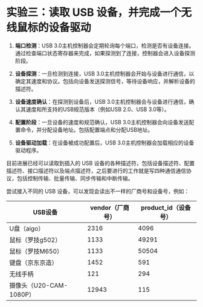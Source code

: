 # 实验三：读取 USB 设备，并完成一个无线鼠标的设备驱动

1. **端口检测**：USB 3.0主机控制器会定期轮询每个端口，检测是否有设备连接。通过检查端口状态寄存器来完成，如果探测到了连接，控制器会进入设备探测阶段。

2. **设备探测**：一旦检测到连接，USB 3.0主机控制器会开始与设备进行通信，以确定其速度和协议。包括向设备发送探测信号，等待设备响应，并解析设备的描述符。

3. **设备速度确认**：在探测到设备后，USB 3.0主机控制器会与设备进行通信，确认其速度和所支持的USB规范版本（例如USB 2.0、USB 3.0等）。

4. **配置阶段**：一旦设备的速度和规范确认，USB 3.0主机控制器会向设备发送配置命令，并分配设备地址。包括配置端点和分配USB地址。

5. **设备驱动加载**：在设备被成功配置后，USB 3.0主机控制器会加载相应的设备驱动程序。

目前进展已经可以读取到插入的 USB 设备的各种描述符，包括设备描述符、配置描述符、接口描述符以及端点描述符，之后要进行的工作就是写四种通信通信协议，包括控制传输、批量传输、同步传输和中断传输。

尝试接入不同的 USB 设备，可以发现会读出不一样的厂商号和设备号，例如：

| USB设备     | vendor（厂商号） | product_id（设备号） |
| ----------- | ---------------- | -------------------- |
| U盘（aigo） | 2316             | 4096                 |
| 鼠标（罗技g502） | 1133             | 49291                 |
| 鼠标（罗技M650） | 1133             | 50504                 |
| 键盘（京东京造） | 1452             | 591                 |
| 无线手柄 | 121             | 294                 |
| 摄像头（U20-CAM-1080P） | 12943             | 115                 |


